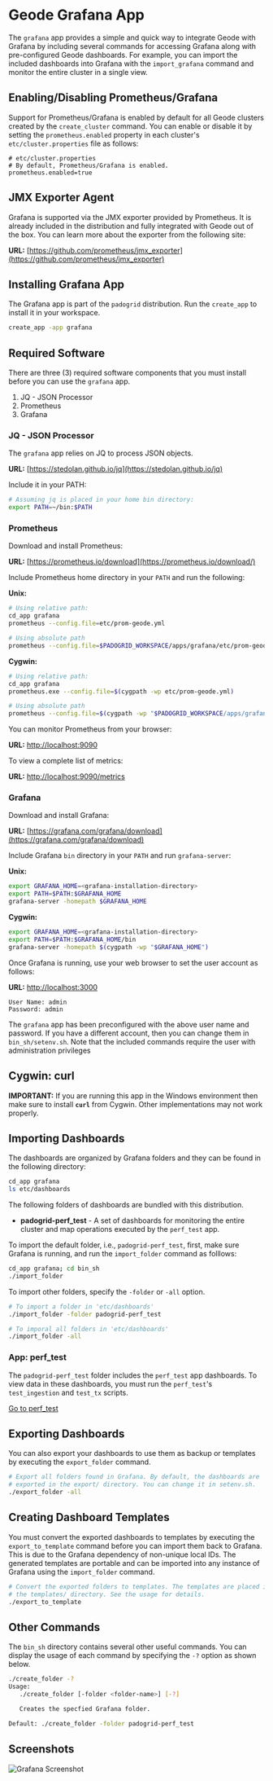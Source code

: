 # Geode Grafana App

The `grafana` app provides a simple and quick way to integrate Geode with Grafana by including several commands for accessing Grafana along with pre-configured Geode dashboards. For example, you can import the included dashboards into Grafana with the `import_grafana` command and monitor the entire cluster in a single view.

## Enabling/Disabling Prometheus/Grafana

Support for Prometheus/Grafana is enabled by default for all Geode clusters created by the `create_cluster` command. You can enable or disable it by setting the `prometheus.enabled` property in each cluster's `etc/cluster.properties` file as follows:

```properties
# etc/cluster.properties
# By default, Prometheus/Grafana is enabled.
prometheus.enabled=true
```

## JMX Exporter Agent

Grafana is supported via the JMX exporter provided by Prometheus. It is already included in the distribution and fully integrated with Geode out of the box. You can learn more about the exporter from the following site:

**URL:** [https://github.com/prometheus/jmx_exporter](https://github.com/prometheus/jmx_exporter)

## Installing Grafana App

The Grafana app is part of the `padogrid` distribution. Run the `create_app` to install it in your workspace.

```bash
create_app -app grafana
```

## Required Software

There are three (3) required software components that you must install before you can use the `grafana` app.

1. JQ - JSON Processor
2. Prometheus
2. Grafana

### JQ - JSON Processor

The `grafana` app relies on JQ to process JSON objects.

**URL:** [https://stedolan.github.io/jq](https://stedolan.github.io/jq)

Include it in your PATH:

```bash
# Assuming jq is placed in your home bin directory:
export PATH=~/bin:$PATH
```

### Prometheus

Download and install Prometheus:

**URL:** [https://prometheus.io/download](https://prometheus.io/download/)

Include Prometheus home directory in your `PATH` and run the following:

**Unix:**
```bash
# Using relative path:
cd_app grafana
prometheus --config.file=etc/prom-geode.yml

# Using absolute path
prometheus --config.file=$PADOGRID_WORKSPACE/apps/grafana/etc/prom-geode.yml
```

**Cygwin:**

```bash
# Using relative path:
cd_app grafana
prometheus.exe --config.file=$(cygpath -wp etc/prom-geode.yml)

# Using absolute path
prometheus --config.file=$(cygpath -wp "$PADOGRID_WORKSPACE/apps/grafana/etc/prom-geode.yml")
```

You can monitor Prometheus from your browser:

**URL:** [http://localhost:9090](http://localhost:9090)

To view a complete list of metrics:

**URL:** [http://localhost:9090/metrics](http://localhost:9090/metrics)

### Grafana

Download and install Grafana:

**URL:** [https://grafana.com/grafana/download](https://grafana.com/grafana/download)

Include Grafana `bin` directory in your `PATH` and run `grafana-server`:

**Unix:**

```bash
export GRAFANA_HOME=<grafana-installation-directory>
export PATH=$PATH:$GRAFANA_HOME
grafana-server -homepath $GRAFANA_HOME
```

**Cygwin:**

```bash
export GRAFANA_HOME=<grafana-installation-directory>
export PATH=$PATH:$GRAFANA_HOME/bin
grafana-server -homepath $(cygpath -wp "$GRAFANA_HOME")
```

Once Grafana is running, use your web browser to set the user account as follows:

**URL:** [http://localhost:3000](http://localhost:3000)

```shell
User Name: admin
Password: admin
```

The `grafana` app has been preconfigured with the above user name and password. If you have a different account, then you can change them in `bin_sh/setenv.sh`. Note that the included commands require the user with administration privileges
 
## Cygwin: curl

**IMPORTANT:** If you are running this app in the Windows environment then make sure to install **`curl`** from Cygwin. Other implementations may not work properly.

## Importing Dashboards

The dashboards are organized by Grafana folders and they can be found in the following directory:

```bash
cd_app grafana
ls etc/dashboards
```

The following folders of dashboards are bundled with this distribution.

- **padogrid-perf_test** - A set of dashboards for monitoring the entire cluster and map operations executed by the `perf_test` app.

To import the default folder, i.e., `padogrid-perf_test`, first, make sure Grafana is running, and run the `import_folder` command as folllows:

```bash
cd_app grafana; cd bin_sh
./import_folder
```

To import other folders, specify the `-folder` or `-all` option.

```bash
# To import a folder in 'etc/dashboards'
./import_folder -folder padogrid-perf_test

# To imporal all folders in 'etc/dashboards'
./import_folder -all
```

### App: perf_test

The `padogrid-perf_test` folder includes the `perf_test` app dashboards. To view data in these dashboards, you must run the `perf_test`'s `test_ingestion` and `test_tx` scripts.

[Go to perf_test](../perf_test)

## Exporting Dashboards

You can also export your dashboards to use them as backup or templates by executing the `export_folder` command.

```bash
# Export all folders found in Grafana. By default, the dashboards are 
# exported in the export/ directory. You can change it in setenv.sh.
./export_folder -all
```

## Creating Dashboard Templates

You must convert the exported dashboards to templates by executing the `export_to_template` command before you can import them back to Grafana. This is due to the Grafana dependency of non-unique local IDs. The generated templates are portable and can be imported into any instance of Grafana using the `import_folder` command.

```bash
# Convert the exported folders to templates. The templates are placed in
# the templates/ directory. See the usage for details.
./export_to_template
```

## Other Commands

The `bin_sh` directory contains several other useful commands. You can display the usage of each command by specifying the `-?` option as shown below.

```bash
./create_folder -?
Usage:
   ./create_folder [-folder <folder-name>] [-?]

   Creates the specfied Grafana folder.

Default: ./create_folder -folder padogrid-perf_test
```

## Screenshots

![Grafana Screenshot](https://github.com/padogrid/padogrid/blob/develop/images/grafana-screenshot.png?raw=true)
